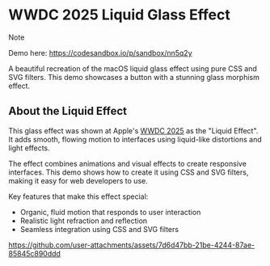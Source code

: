 # WWDC 2025 Liquid Glass Effect

> [!NOTE]
> Demo here: https://codesandbox.io/p/sandbox/nn5q2y

A beautiful recreation of the macOS liquid glass effect using pure CSS and SVG filters. This demo showcases a button with a stunning glass morphism effect.

## About the Liquid Effect

This glass effect was shown at Apple's [WWDC 2025](https://www.youtube.com/watch?v=Qz8u00pX738) as the "Liquid Effect". It adds smooth, flowing motion to interfaces using liquid-like distortions and light effects.

The effect combines animations and visual effects to create responsive interfaces. This demo shows how to create it using CSS and SVG filters, making it easy for web developers to use.

Key features that make this effect special:
- Organic, fluid motion that responds to user interaction
- Realistic light refraction and reflection
- Seamless integration using CSS and SVG filters

https://github.com/user-attachments/assets/7d6d47bb-21be-4244-87ae-85845c890ddd


